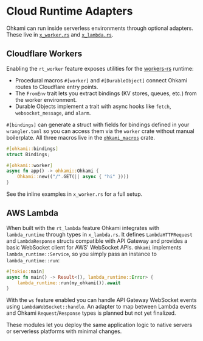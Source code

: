 # Cloud Runtime Adapters

Ohkami can run inside serverless environments through optional adapters. These
live in [`x_worker.rs`](../ohkami-0.24/ohkami/src/x_worker.rs) and
[`x_lambda.rs`](../ohkami-0.24/ohkami/src/x_lambda.rs).

## Cloudflare Workers

Enabling the `rt_worker` feature exposes utilities for the
[workers-rs](https://github.com/cloudflare/workers-rs) runtime:

 - Procedural macros `#[worker]` and `#[DurableObject]` connect Ohkami routes to
   Cloudflare entry points.
 - The `FromEnv` trait lets you extract bindings (KV stores, queues, etc.) from
   the worker environment.
 - Durable Objects implement a trait with async hooks like `fetch`,
   `websocket_message`, and `alarm`.

`#[bindings]` can generate a struct with fields for bindings defined in your
`wrangler.toml` so you can access them via the `worker` crate without manual
boilerplate. All three macros live in the
[`ohkami_macros`](../ohkami-0.24/ohkami_macros/src) crate.

```rust
#[ohkami::bindings]
struct Bindings;

#[ohkami::worker]
async fn app() -> ohkami::Ohkami {
    Ohkami::new(("/".GET(|| async { "hi" })))
}
```

See the inline examples in `x_worker.rs` for a full setup.

## AWS Lambda

When built with the `rt_lambda` feature Ohkami integrates with
`lambda_runtime` through types in `x_lambda.rs`.
It defines `LambdaHTTPRequest` and `LambdaResponse` structs compatible with API
Gateway and provides a basic WebSocket client for AWS' WebSocket APIs.
`Ohkami` implements `lambda_runtime::Service`, so you simply pass an instance to
`lambda_runtime::run`:

```rust
#[tokio::main]
async fn main() -> Result<(), lambda_runtime::Error> {
    lambda_runtime::run(my_ohkami()).await
}
```

With the `ws` feature enabled you can handle API Gateway WebSocket events using
`LambdaWebSocket::handle`.
An adapter to map between Lambda events and Ohkami `Request`/`Response` types is
planned but not yet finalized.

These modules let you deploy the same application logic to native servers or
serverless platforms with minimal changes.
